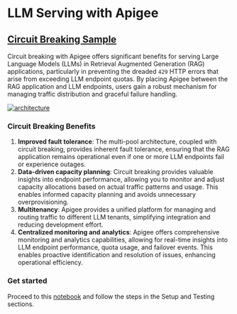 # **LLM Serving with Apigee**

## [Circuit Breaking Sample](llm_circuit_breaking.ipynb)

Circuit breaking with Apigee offers significant benefits for serving Large Language Models (LLMs) in Retrieval Augmented Generation (RAG) applications, particularly in preventing the dreaded `429` HTTP errors that arise from exceeding LLM endpoint quotas. By placing Apigee between the RAG application and LLM endpoints, users gain a robust mechanism for managing traffic distribution and graceful failure handling.

[![architecture](./images/llm-circuit-breaking.png)](llm_circuit_breaking.ipynb)

### Circuit Breaking Benefits

1. **Improved fault tolerance**: The multi-pool architecture, coupled with circuit breaking, provides inherent fault tolerance, ensuring that the RAG application remains operational even if one or more LLM endpoints fail or experience outages.
2. **Data-driven capacity planning**: Circuit breaking provides valuable insights into endpoint performance, allowing you to monitor and adjust capacity allocations based on actual traffic patterns and usage. This enables informed capacity planning and avoids unnecessary overprovisioning.
3. **Multitenancy**: Apigee provides a unified platform for managing and routing traffic to different LLM tenants, simplifying integration and reducing development effort.
4. **Centralized monitoring and analytics**: Apigee offers comprehensive monitoring and analytics capabilities, allowing for real-time insights into LLM endpoint performance, quota usage, and failover events. This enables proactive identification and resolution of issues, enhancing operational efficiency.

### Get started

Proceed to this [notebook](llm_circuit_breaking.ipynb) and follow the steps in the Setup and Testing sections.
